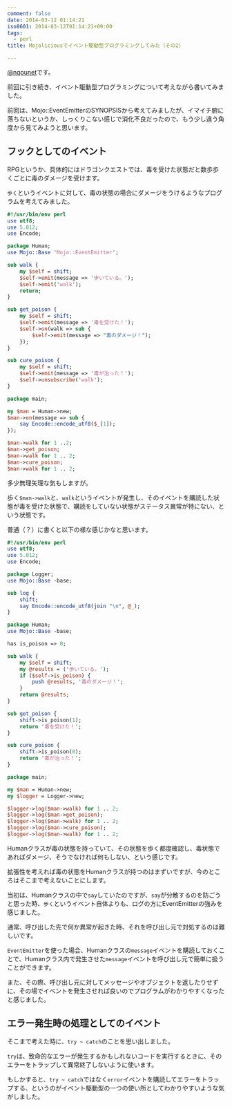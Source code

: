 ```yaml
---
comment: false
date: 2014-03-12 01:14:21
iso8601: 2014-03-12T01:14:21+09:00
tags:
  - perl
title: Mojoliciousでイベント駆動型プログラミングしてみた（その2）

---
```


<p><a href="https://twitter.com/nqounet">@nqounet</a>です。</p>

<p>前回に引き続き、イベント駆動型プログラミングについて考えながら書いてみました。</p>



<p>前回は、Mojo::EventEmitterのSYNOPSISから考えてみましたが、イマイチ腑に落ちないというか、しっくりこない感じで消化不良だったので、もう少し違う角度から見てみようと思います。</p>

<h2>フックとしてのイベント</h2>

<p>RPGというか、具体的にはドラゴンクエストでは、毒を受けた状態だと数歩歩くごとに毒のダメージを受けます。</p>

<p><code>歩く</code>というイベントに対して、毒の状態の場合にダメージをうけるようなプログラムを考えてみました。</p>

```perl poison
#!/usr/bin/env perl
use utf8;
use 5.012;
use Encode;

package Human;
use Mojo::Base 'Mojo::EventEmitter';

sub walk {
    my $self = shift;
    $self->emit(message => '歩いている。');
    $self->emit('walk');
    return;
}

sub get_poison {
    my $self = shift;
    $self->emit(message => '毒を受けた！');
    $self->on(walk => sub {
        $self->emit(message => "毒のダメージ！");
    });
}

sub cure_poison {
    my $self = shift;
    $self->emit(message => '毒が治った！');
    $self->unsubscribe('walk');
}

package main;

my $man = Human->new;
$man->on(message => sub {
    say Encode::encode_utf8($_[1]);
});

$man->walk for 1 ..2;
$man->get_poison;
$man->walk for 1 .. 2;
$man->cure_poison;
$man->walk for 1 .. 2;
```

<p>多少無理矢理な気もしますが。</p>

<p>歩く<code>$man->walk</code>と、<code>walk</code>というイベントが発生し、そのイベントを購読した状態が毒を受けた状態で、購読をしていない状態がステータス異常が特にない、という状態です。</p>

<p>普通（？）に書くと以下の様な感じかなと思います。</p>

```perl oop_poison
#!/usr/bin/env perl
use utf8;
use 5.012;
use Encode;

package Logger;
use Mojo::Base -base;

sub log {
    shift;
    say Encode::encode_utf8(join "\n", @_);
}

package Human;
use Mojo::Base -base;

has is_poison => 0;

sub walk {
    my $self = shift;
    my @results = ('歩いている。');
    if ($self->is_poison) {
        push @results, '毒のダメージ！';
    }
    return @results;
}

sub get_poison {
    shift->is_poison(1);
    return '毒を受けた！';
}

sub cure_poison {
    shift->is_poison(0);
    return '毒が治った！';
}

package main;

my $man = Human->new;
my $logger = Logger->new;

$logger->log($man->walk) for 1 .. 2;
$logger->log($man->get_poison);
$logger->log($man->walk) for 1 .. 2;
$logger->log($man->cure_poison);
$logger->log($man->walk) for 1 .. 2;
```

<p>Humanクラスが毒の状態を持っていて、その状態を歩く都度確認し、毒状態であればダメージ、そうでなければ何もしない、という感じです。</p>

<p>拡張性を考えれば毒の状態をHumanクラスが持つのはまずいですが、今のところはそこまで考えないことにします。</p>

<p>当初は、Humanクラスの中で<code>say</code>していたのですが、<code>say</code>が分散するのを防ごうと思った時、<code>歩く</code>というイベント自体よりも、ログの方にEventEmitterの強みを感じました。</p>

<p>通常、呼び出した先で何か異常が起きた時、それを呼び出し元で対処するのは難しいです。</p>

<p><code>EventEmitter</code>を使った場合、Humanクラスの<code>message</code>イベントを購読しておくことで、Humanクラス内で発生させた<code>message</code>イベントを呼び出し元で簡単に扱うことができます。</p>

<p>また、その際、呼び出し元に対してメッセージやオブジェクトを返したりせずに、その場でイベントを発生させれば良いのでプログラムがわかりやすくなったと感じました。</p>

<h2>エラー発生時の処理としてのイベント</h2>

<p>そこまで考えた時に、<code>try ~ catch</code>のことを思い出しました。</p>

<p><code>try</code>は、致命的なエラーが発生するかもしれないコードを実行するときに、そのエラーをトラップして異常終了しないように使います。</p>

<p>もしかすると、<code>try ~ catch</code>ではなく<code>error</code>イベントを購読してエラーをトラップする、というのがイベント駆動型の一つの使い所としてわかりやすいような気がしました。</p>
    	